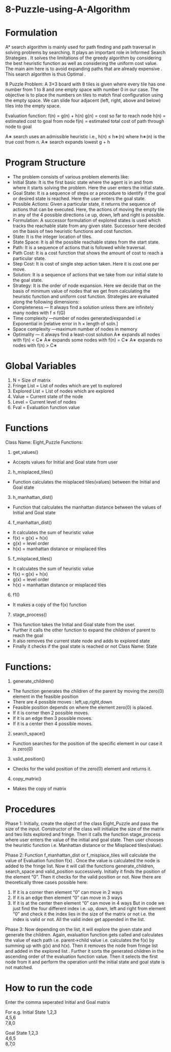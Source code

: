 # 8-Puzzle-using-A-Algorithm

# Formulation
A* search algorithm is mainly used for path finding and path traversal in solving problems by
searching. It plays an important role in Informed Search Strategies . It solves the limitations of
the greedy algorithm by considering the best heuristic function as well as considering the
uniform cost value. The main aim here is to avoid expanding paths that are already expensive .
This search algorithm is thus Optimal .

8 Puzzle Problem: A 3×3 board with 8 tiles is given where every tile has one number from 1 to
8 and one empty space with number 0 in our case. The objective is to place the numbers on tiles
to match final configuration using the empty space. We can slide four adjacent (left, right, above
and below) tiles into the empty space.

Evaluation function: f(n) = g(n) + h(n)
g(n) = cost so far to reach node
h(n) = estimated cost to goal from node
f(n) = estimated total cost of path through node to goal

A∗ search uses an admissible heuristic
i.e., h(n) ≤ h∗(n)
where h∗(n) is the true cost from n.
A∗ search expands lowest g + h

# Program Structure
- The problem consists of various problem elements like:
- Initial State: It is the first basic state where the agent is in and from where it starts
solving the problem. Here the user enters the initial state.
- Goal State: It is a sequence of steps or a procedure to identify if the goal or desired state
is reached. Here the user enters the goal state.
- Possible Actions: Given a particular state, it returns the sequence of actions that can be
executed. Here, the actions of moving the empty tile in any of the 4 possible directions i.e
up, down, left and right is possible.
- Formulation: A successor formulation of explored states is used which tracks the
reachable state from any given state. Successor here decided on the basis of two heuristic
functions and cost function.
- State: It is the integer location of tiles.
- State Space: It is all the possible reachable states from the start state.
- Path: It is a sequence of actions that is followed while traversal.
- Path Cost: It is a cost function that shows the amount of cost to reach a particular state.
- Step Cost: It is cost of single step action taken. Here it is cost one per move.
- Solution: It is a sequence of actions that we take from our initial state to the goal state.
- Strategy: It is the order of node expansion. Here we decide that on the basis of minimum
value of nodes that we get from calculating the heuristic function and uniform cost
function.
Strategies are evaluated along the following dimensions:
- Completeness — It always find a solution unless there are infinitely many
nodes with f ≤ f(G)
- Time complexity —number of nodes generated/expanded i.e Exponential in [relative
error in h × length of soln.]
- Space complexity —maximum number of nodes in memory
- Optimality — it always find a least-cost solution
A∗ expands all nodes with f(n) < C∗
A∗ expands some nodes with f(n) = C∗
A∗ expands no nodes with f(n) > C∗

# Global Variables
1. N = Size of matrix
2. Fringe List = List of nodes which are yet to explored
3. Explored List = List of nodes which are explored
4. Value = Current state of the node
5. Level = Current level of nodes
6. Fval = Evaluation function value

# Functions
Class Name: Eight_Puzzle
Functions:
1. get_values()
- Accepts values for Initial and Goal state from user
2. h_misplaced_tiles()
- Function calculates the misplaced tiles(values) between the Initial and Goal state
3. h_manhattan_dist()
- Function that calculates the manhattan distance between the values of Initial and
Goal state
4. f_manhattan_dist()
- It calculates the sum of heuristic value
- f(x) = g(x) + h(x)
- g(x) = level order
- h(x) = manhattan distance or misplaced tiles
5. f_misplaced_tiles()
- It calculates the sum of heuristic value
- f(x) = g(x) + h(x)
- g(x) = level order
- h(x) = manhattan distance or misplaced tiles
6. f1()
- It makes a copy of the f(x) function
7. stage_process()
- This function takes the Initial and Goal state from the user.
- Further it calls the other function to expand the children of parent to reach the
goal
- It also removes the current state node and adds to explored state
- Finally it checks if the goal state is reached or not
Class Name: State

# Functions:
1. generate_children()
- The function generates the children of the parent by moving the zero(0) element
in the feasible position
- There are 4 possible moves : left,up,right,down
- Feasible position depends on where the element zero(0) is placed.
- If it is corner then 2 possible moves.
- If it is an edge then 3 possible moves.
- If it is a center then 4 possible moves.
2. search_space()
- Function searches for the position of the specific element in our case it is zero(0)
3. valid_position()
- Checks for the valid position of the zero(0) element and returns it.
4. copy_matrix()
- Makes the copy of matrix

# Procedures
Phase 1:
Initially, create the object of the class Eight_Puzzle and pass the size of the input. Constructor of
the class will initialize the size of the matrix and two lists explored and fringe. Then it calls the
function stage_process where user enters the value of the initial and goal state. Then user
chooses the heuristic function i.e. Manhattan distance or the Misplaced tiles(value).

Phase 2:
Function f_manhattan_dist or f_misplace_tiles will calculate the value of Evaluation function
f(x) . Once the value is calculated the node is added to the fringe list. Now it will call the
functions generate_children, search_space and valid_position successively. Initially it finds
the position of the element “0”. Then it checks for the valid position or not. Now there are
theoretically three cases possible here:
1. If it is a corner then element “0” can move in 2 ways
2. If it is an edge then element “0” can move in 3 ways
3. If it is at the center then element “0” can move in 4 ways
But in code we just find the four different index i.e. up, down, left and right from element “0”
and check it the index lies in the size of the matrix or not i.e. the index is valid or not. All the
valid index get appended in the list.

Phase 3:
Now depending on the list, it will explore the given state and generate the children. Again,
evaluation function gets called and calculates the value of each path i.e. parent->child value i.e.
calculates the f(x) by summing up with g(x) and h(x).
Then it removes the node from fringe list and added in the explored list . Further it sorts the
generated children in the ascending order of the evaluation function value.
Then it selects the first node from it and perform the operation until the initial state and goal state
is not matched.

# How to run the code
Enter the comma seperated Initial and Goal matrix

For e.g.
Initial State 
1,2,3 <br />
4,5,6 <br />
7,8,0 <br />

Goal State
1,2,3 <br />
4,6,5 <br />
8,7,0 <br />
